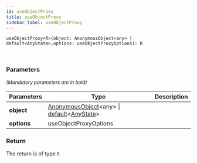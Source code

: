 ```yaml
---
id: useObjectProxy
title: useObjectProxy
sidebar_label: useObjectProxy
---
```


```tsx
useObjectProxy<R>(object: AnonymousObject<any> | default<AnyState>,options: useObjectProxyOptions): R
```
<br/>



### Parameters

<font size="2"><i>(Mandatory parameters are in bold)</i></font>

| Parameters | Type | Description |
| --------- | ---- | ----------- |
| **object** | [AnonymousObject](/framework-api/interfaces/AnonymousObject.md)<any\> \| [default](/framework-api/classes/DefaultService.md)<[AnyState](/framework-api/interfaces/AnyState.md)\> |  |
| **options** | useObjectProxyOptions |  |


### Return



The return is of type <code>R</code>